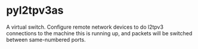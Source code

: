 pyl2tpv3as
==========

A virtual switch. Configure remote network devices to do l2tpv3 connections to the machine this is running up, and packets will be switched between same-numbered ports.
